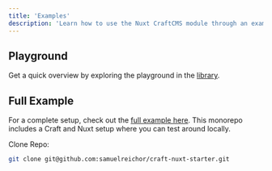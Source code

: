 ```yaml
---
title: 'Examples'
description: 'Learn how to use the Nuxt CraftCMS module through an example.'
---
```


## Playground

Get a quick overview by exploring the playground in the [library](https://github.com/samuelreichor/nuxt-craftcms/tree/main/playground).


## Full Example

For a complete setup, check out the [full example here](https://github.com/samuelreichor/craft-nuxt-starter). 
This monorepo includes a Craft and Nuxt setup where you can test around locally.

Clone Repo: 

```bash
git clone git@github.com:samuelreichor/craft-nuxt-starter.git
```


